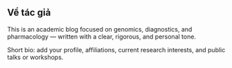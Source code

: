 <section class="page">
  <h1>Về tác giả</h1>
  <p class="muted">This is an academic blog focused on genomics, diagnostics, and pharmacology — written with a clear, rigorous, and personal tone.</p>
  <p>Short bio: add your profile, affiliations, current research interests, and public talks or workshops.</p>
</section>

